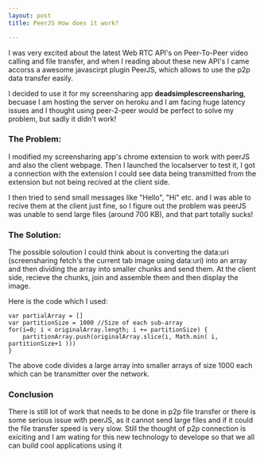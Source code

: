 ```yaml
---
layout: post
title: PeerJS How does it work?

---
```


I was very excited about the latest Web RTC API's on Peer-To-Peer video calling and file transfer, and when I reading about these new API's I came accorss a awesome javascirpt plugin PeerJS, which allows to use the p2p data transfer easily.

I decided to use it for my screensharing app **deadsimplescreensharing**, becuase I am hosting the server on heroku and I am facing huge latency issues and I thought using peer-2-peer would be perfect to solve my problem, but sadly it didn't work!

### The Problem:
I modified my screensharing app's chrome extension to work with peerJS and also the client webpage.
Then I launched the localserver to test it, I got a connection with the extension I could see data being transmitted from the extension but not being recived at the client side.

I then tried to send small messages like "Hello", "Hi" etc. and I was able to recive them at the client just fine, so I figure out the problem was peerJS was unable to send large files (around 700 KB), and that part totally sucks!

### The Solution:
The possible soloution I could think about is converting the data:uri (screensharing fetch's the current tab image using data:uri) into an array and then dividing the array into smaller chunks and send them.
At the client side, recieve the chunks, join and assemble them and then display the image.

Here is the code which I used:

	var partialArray = []
	var partitionSize = 1000 //Size of each sub-array
	for(i=0; i < originalArray.length; i += partitionSize) {
		partitionArray.push(originalArray.slice(i, Math.min( i, partitionSize+1 )))
	}

The above code divides a large array into smaller arrays of size 1000 each which can be transmitter over the network.

### Conclusion
There is still lot of work that needs to be done in p2p file transfer or there is some serious issue with peerJS, as it cannot send large files and if it could the file transfer speed is very slow.
Still the thought of p2p connection is exiciting and I am wating for this new technology to develope so that we all can build cool applications using it
